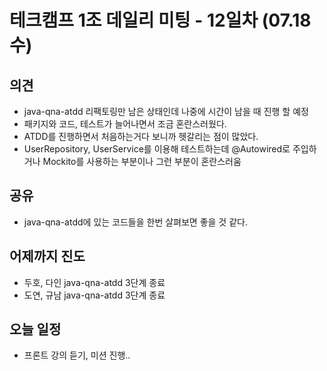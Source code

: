 


# 테크캠프 1조 데일리 미팅 - 12일차 (07.18 수)

## 의견

- java-qna-atdd 리팩토링만 남은 상태인데 나중에 시간이 남을 때 진행 할 예정
- 패키지와 코드, 테스트가 늘어나면서 조금 혼란스러웠다.
- ATDD를 진행하면서 처음하는거다 보니까 헷갈리는 점이 많았다.
- UserRepository, UserService를 이용해 테스트하는데 @Autowired로 주입하거나 Mockito를 사용하는 부분이나 그런 부분이 혼란스러움

## 공유

- java-qna-atdd에 있는 코드들을 한번 살펴보면 좋을 것 같다.

## 어제까지 진도

- 두호, 다인 java-qna-atdd 3단계 종료
- 도연, 규남 java-qna-atdd 3단계 종료

## 오늘 일정

- 프론트 강의 듣기, 미션 진행..

